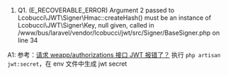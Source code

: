1. Q1. (E_RECOVERABLE_ERROR)
   Argument 2 passed to Lcobucci\JWT\Signer\Hmac::createHash() must be an instance of Lcobucci\JWT\Signer\Key, null given, called in /www/bus/laravel/vendor/lcobucci/jwt/src/Signer/BaseSigner.php on line 34

A1: 参考：[请求 weapp/authorizations 接口 JWT 报错了？](https://laravel-china.org/topics/12857/request-weappauthorizations-interface-jwt-wrong#reply1)
执行 ` php artisan jwt:secret `，在 env 文件中生成 jwt secret
